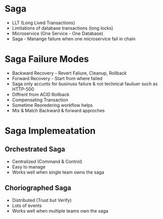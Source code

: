 # Saga

- LLT (Long Lived Transactions)
- Limitations of database transactions (long locks)
- Microservice (One Service - One Database)
- Saga - Manange failure when one microservice fail in chain

# Saga Failure Modes

- Backward Recovery - Revert Faliure, Cleanup, Rollback
- Forward Recovery - Start from where failed
- Saga only accunts for businuss failure & not technical fauiluer such as HTTP-500
- Diffrent from ACID Rollback
- Compensating Transaction
- Sometime Reoredering workflow helps
- Mix & Match Backward & forward approches

# Saga Implemeatation

## Orchestrated Saga
- Centralized (Command & Control)
- Easy to manage
- Works well when single team owns the saga

## Choriographed Saga
- Distributed (Trust but Verify)
- Lots of events
- Works well when multiple teams own the saga

